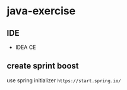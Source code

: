 # java-exercise

## IDE

- IDEA CE

## create sprint boost

use spring initializer `https://start.spring.io/`

